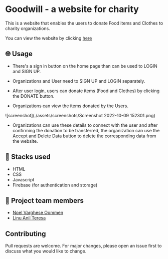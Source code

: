 # Goodwill - a website for charity

This is a website that enables the users to donate Food items and Clothes to charity organizations.

You can view the website by clicking [here](https://nikhilputhumana.github.io/goodwill-website/) 

## 🌐 Usage

* There's a sign in button on the home page than can be used to LOGIN and SIGN UP.

* Organizations and User need to SIGN UP and LOGIN separately.

* After user login, users can donate items (Food and Clothes) by clicking the DONATE button.

* Organizations can view the items donated by the Users.

![screenshot](./assets/screenshots/Screenshot 2022-10-09 152301.png)

* Organizations can use these details to connect with the user and after confirming the donation to be transferred, the organization can use the Accept and Delete Data button to delete the corresponding data from the website.


## 🔖 Stacks used

* HTML
* CSS
* Javascript
* Firebase (for authentication and storage)

## 🤝 Project team members

* [Noel Varghese Oommen](https://github.com/noelvargheseoommen)
* [Linu Anil Teresa](https://github.com/linuteresa)


## Contributing
Pull requests are welcome. For major changes, please open an issue first to discuss what you would like to change.
